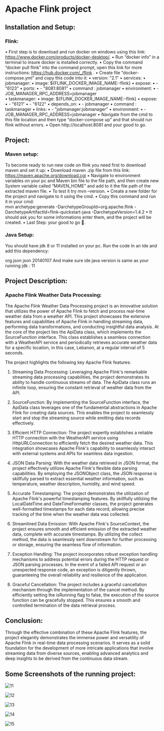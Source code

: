 # Apache Flink project 


## Installation and Setup:
### Flink:

•	First step is to download and run docker on windows using this link: https://www.docker.com/products/docker-desktop/.
•	Run “docker info” in a terminal to insure docker is installed correctly.
•	Copy the command “docker pull flink” into the command prompt, open this link for more instructions: https://hub.docker.com/_/flink .
•	Create file “docker-compose.yml” and copy this code into it:
•	version: "2.1"
•	services:
•	  jobmanager:
•	    image: ${FLINK_DOCKER_IMAGE_NAME:-flink}
•	    expose:
•	      - "6123"
•	    ports:
•	      - "8081:8081"
•	    command : jobmanager
•	    environment:
•	    - JOB_MANAGER_RPC_ADDRESS=jobmanager	
•	  taskmanager:
•	    image: ${FLINK_DOCKER_IMAGE_NAME:-flink}
•	    expose:
•	      - "6121"
•	      - "6122"
•	    depends_on:
•	      - jobmanager
•	    command : taskmanager
•	    links:
•	      - "jobmanager:jobmanager"
•	    environment:
•	      - JOB_MANAGER_RPC_ADDRESS=jobmanager
•	Navigate from the cmd to this file location and then type “docker-compose up” and that should run flink without errors.
•	Open http://localhost:8081 and your good to go.

## Project:

### Maven setup:

To become ready to run new code on flink you need first to download maven and set it up:
•	Download maven  .zip file from this link: https://maven.apache.org/download.cgi
•	Navigate to environment variables on your pc and Maven bin file to the file path, and then create new System variable called “MAVEN_HOME” and add to it the file path of the extracted maven file.
•	To test it try mvn –version.
•	Create a new folder for the project and navigate to it using the cmd.
•	Copy this command and run it in your cmd:  
mvn archetype:generate     -DarchetypeGroupId=org.apache.flink   -DarchetypeArtifactId=flink-quickstart-java -DarchetypeVersion=1.4.2
•	It should ask you for some informations enter them, and the project will be created.
•	Last Step: your good to go .

### Java Setup:

You should have jdk 8 or 11 installed on your pc.
Run the code In an Ide and add this dependency:
<!--//add dependency to create json object-->
<dependency>
   <groupId>org.json</groupId>
   <artifactId>json</artifactId>
   <version>20140107</version>
</dependency>
And make sure ide java version is same as your running jdk :
<java.version>11</java.version>


## Project Description: 
### Apache Flink Weather Data Processing:

The Apache Flink Weather Data Processing project is an innovative solution that utilizes the power of Apache Flink to fetch and process real-time weather data from a weather API. This project showcases the extensive features and capabilities of Apache Flink in handling streaming data, performing data transformations, and conducting insightful data analysis.
At the core of the project lies the ApiData class, which implements the SourceFunction interface. This class establishes a seamless connection with a WeatherAPI service and periodically retrieves accurate weather data for a specific location, in this case, Lebanon, at a regular interval of 5 seconds.

The project highlights the following key Apache Flink features:

1.	Streaming Data Processing: Leveraging Apache Flink's remarkable streaming data processing capabilities, the project demonstrates its ability to handle continuous streams of data. The ApiData class runs an infinite loop, ensuring the constant retrieval of weather data from the API.

2.	SourceFunction: By implementing the SourceFunction interface, the ApiData class leverages one of the fundamental abstractions in Apache Flink for creating data sources. This enables the project to seamlessly start and stop the streaming source while emitting data records effectively.

3.	Efficient HTTP Connection: The project expertly establishes a reliable HTTP connection with the WeatherAPI service using HttpURLConnection to efficiently fetch the desired weather data. This integration showcases Apache Flink's capability to seamlessly interact with external systems and APIs for seamless data ingestion.

4.	JSON Data Parsing: With the weather data retrieved in JSON format, the project effectively utilizes Apache Flink's flexible data parsing capabilities. By employing the JSONObject class, the JSON response is skillfully parsed to extract essential weather information, such as temperature, weather description, humidity, and wind speed.


5.	Accurate Timestamping: The project demonstrates the utilization of Apache Flink's powerful timestamping features. By skillfully utilizing the LocalDateTime and DateTimeFormatter classes, the project generates well-formatted timestamps for each data record, allowing precise tracking of the time when the weather data was collected.


6.	Streamlined Data Emission: With Apache Flink's SourceContext, the project ensures smooth and efficient emission of the extracted weather data, complete with accurate timestamps. By utilizing the collect method, the data is seamlessly sent downstream for further processing or storage, ensuring the seamless flow of information.

7.	Exception Handling: The project incorporates robust exception handling mechanisms to address potential errors during the HTTP request or JSON parsing processes. In the event of a failed API request or an unexpected response code, an exception is diligently thrown, guaranteeing the overall reliability and resilience of the application.

8.	Graceful Cancellation: The project includes a graceful cancellation mechanism through the implementation of the cancel method. By efficiently setting the isRunning flag to false, the execution of the source function can be gracefully stopped. This ensures a smooth and controlled termination of the data retrieval process.

## Conclusion:

Through the effective combination of these Apache Flink features, the project elegantly demonstrates the immense power and versatility of Apache Flink in real-time data processing scenarios. It serves as a solid foundation for the development of more intricate applications that involve streaming data from diverse sources, enabling advanced analytics and deep insights to be derived from the continuous data stream.


## Some Screenshots of the running project:

![11](https://github.com/josephib1/Apache-Flink/assets/105210115/b2420fb2-46ca-485a-b74e-304a03202abf)

![12](https://github.com/josephib1/Apache-Flink/assets/105210115/3d3b2803-f3b4-46bd-aa6b-ba77e492a6fa)

![13](https://github.com/josephib1/Apache-Flink/assets/105210115/5d2e0fed-ce20-49d6-be6f-de6c18dbcb38)

![14](https://github.com/josephib1/Apache-Flink/assets/105210115/728fc7e9-ca80-41df-b498-89ba9b2c5c8a)

![15](https://github.com/josephib1/Apache-Flink/assets/105210115/498873fa-a0bc-4dfa-9056-35279cf3d4d3)













































































